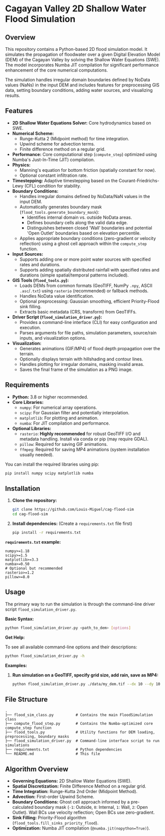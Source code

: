 # Cagayan Valley 2D Shallow Water Flood Simulation

## Overview

This repository contains a Python-based 2D flood simulation model. It simulates the propagation of floodwater over a given Digital Elevation Model (DEM) of the Cagayan Valley by solving the Shallow Water Equations (SWE). The model incorporates Numba JIT compilation for significant performance enhancement of the core numerical computations.

The simulation handles irregular domain boundaries defined by NoData values (NaNs) in the input DEM and includes features for preprocessing GIS data, setting boundary conditions, adding water sources, and visualizing results.

## Features

*   **2D Shallow Water Equations Solver:** Core hydrodynamics based on SWE.
*   **Numerical Scheme:**
    *   Runge-Kutta 2 (Midpoint method) for time integration.
    *   Upwind scheme for advection terms.
    *   Finite difference method on a regular grid.
*   **Performance:** Core computational step (`compute_step`) optimized using Numba's Just-In-Time (JIT) compilation.
*   **Physics:**
    *   Manning's equation for bottom friction (spatially constant for now).
    *   Optional constant infiltration rate.
*   **Timestepping:** Adaptive timestepping based on the Courant-Friedrichs-Lewy (CFL) condition for stability.
*   **Boundary Conditions:**
    *   Handles irregular domains defined by NoData/NaN values in the input DEM.
    *   Automatically generates boundary mask (`flood_tools.generate_boundary_mask`):
        *   Identifies internal domain vs. outside NoData areas.
        *   Defines boundary cells along the valid data edge.
        *   Distinguishes between closed 'Wall' boundaries and potential 'Open Outlet' boundaries based on elevation percentile.
    *   Applies appropriate boundary conditions (zero-gradient or velocity reflection) using a ghost cell approach within the `compute_step` function.
*   **Input Sources:**
    *   Supports adding one or more point water sources with specified rates and durations.
    *   Supports adding spatially distributed rainfall with specified rates and durations (simple spatial/temporal patterns included).
*   **GIS Tools (`flood_tools.py`):**
    *   Loads DEMs from common formats (GeoTIFF, NumPy `.npy`, ASCII `.asc`/`.txt`) using `rasterio` (recommended) or fallback methods.
    *   Handles NoData value identification.
    *   Optional preprocessing: Gaussian smoothing, efficient Priority-Flood sink filling.
    *   Extracts basic metadata (CRS, transform) from GeoTIFFs.
*   **Driver Script (`flood_simulation_driver.py`):**
    *   Provides a command-line interface (CLI) for easy configuration and execution.
    *   Parses arguments for file paths, simulation parameters, source/rain inputs, and visualization options.
*   **Visualization:**
    *   Generates animations (GIF/MP4) of flood depth propagation over the terrain.
    *   Optionally displays terrain with hillshading and contour lines.
    *   Handles plotting for irregular domains, masking invalid areas.
    *   Saves the final frame of the simulation as a PNG image.

## Requirements

*   **Python:** 3.8 or higher recommended.
*   **Core Libraries:**
    *   `numpy`: For numerical array operations.
    *   `scipy`: For Gaussian filter and potentially interpolation.
    *   `matplotlib`: For plotting and animation.
    *   `numba`: For JIT compilation and performance.
*   **Optional Libraries:**
    *   `rasterio`: **Highly recommended** for robust GeoTIFF I/O and metadata handling. Install via conda or pip (may require GDAL).
    *   `pillow`: Required for saving GIF animations.
    *   `ffmpeg`: Required for saving MP4 animations (system installation usually needed).

You can install the required libraries using pip:
```bash
pip install numpy scipy matplotlib numba
```

## Installation

1.  **Clone the repository:**
    ```bash
    git clone https://github.com/Louis-Miguel/cag-flood-sim
    cd cag-flood-sim
    ```

2.  **Install dependencies:** (Create a `requirements.txt` file first)
    ```bash
    pip install -r requirements.txt
    ```

**`requirements.txt` example:**
```
numpy>=1.18
scipy>=1.5
matplotlib>=3.3
numba>=0.50
# Optional but recommended
rasterio>=1.2
pillow>=8.0
```

## Usage

The primary way to run the simulation is through the command-line driver script `flood_simulation_driver.py`.

**Basic Syntax:**

```bash
python flood_simulation_driver.py <path_to_dem> [options]
```

**Get Help:**

To see all available command-line options and their descriptions:
```bash
python flood_simulation_driver.py -h
```

**Examples:**

1.  **Run simulation on a GeoTIFF, specify grid size, add rain, save as MP4:**
    ```bash
    python flood_simulation_driver.py ./data/my_dem.tif --dx 10 --dy 10 --rain-rate 40 --rain-duration 500 --manning 0.045 --steps 1000 -o output/flood_rain.mp4
    ```
## File Structure

```
.
├── flood_sim_class.py          # Contains the main FloodSimulation class
├── compute_flood_step.py       # Contains the Numba-optimized core compute_step function
├── flood_tools.py              # Utility functions for DEM loading, preprocessing, boundary masks
├── flood_simulation_driver.py  # Command-line interface script to run simulations
├── requirements.txt            # Python dependencies
└── README.md                   # This file
```

## Algorithm Overview
*   **Governing Equations:** 2D Shallow Water Equations (SWE).
*   **Spatial Discretization:** Finite Difference Method on a regular grid.
*   **Time Integration:** Runge-Kutta 2nd Order (Midpoint Method).
*   **Advection:** First-order Upwind Scheme.
*   **Boundary Conditions:** Ghost cell approach informed by a pre-calculated boundary mask (`-1`: Outside, `0`: Internal, `1`: Wall, `2`: Open Outlet). Wall BCs use velocity reflection; Open BCs use zero-gradient.
*   **Sink Filling:** Priority-Flood algorithm (`flood_tools.fill_sinks_priority_flood`).
*   **Optimization:** Numba JIT compilation (`@numba.jit(nopython=True)`).
